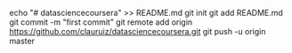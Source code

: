 echo "# datasciencecoursera" >> README.md
git init
git add README.md
git commit -m "first commit"
git remote add origin https://github.com/clauruiz/datasciencecoursera.git
git push -u origin master
